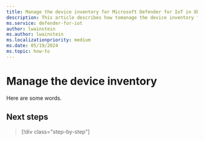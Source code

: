 ```yaml
---
title: Manage the device inventory for Microsoft Defender for IoT in XDR Defender portal
description: This article describes how tomanage the device inventory for Microsoft Defender for IoT in XDR Defender portal
ms.service: defender-for-iot
author: lwainstein
ms.author: lwainstein
ms.localizationpriority: medium
ms.date: 05/19/2024
ms.topic: how-to
---
```


# Manage the device inventory

Here are some words.

## Next steps

> [!div class="step-by-step"]
